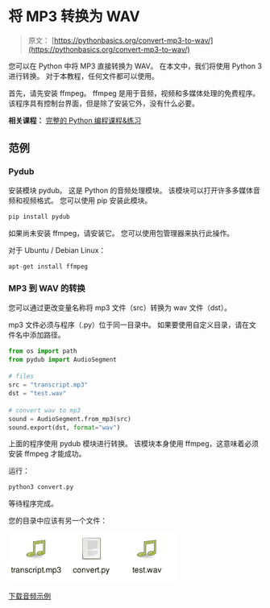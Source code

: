 # 将 MP3 转换为 WAV

> 原文： [https://pythonbasics.org/convert-mp3-to-wav/](https://pythonbasics.org/convert-mp3-to-wav/)

您可以在 Python 中将 MP3 直接转换为 WAV。 在本文中，我们将使用 Python 3 进行转换。 对于本教程，任何文件都可以使用。

首先，请先安装 ffmpeg。 ffmpeg 是用于音频，视频和多媒体处理的免费程序。 该程序具有控制台界面，但是除了安装它外，没有什么必要。

**相关课程：** [完整的 Python 编程课程&练习](https://gum.co/dcsp)

## 范例

### Pydub

安装模块 pydub。 这是 Python 的音频处理模块。 该模块可以打开许多多媒体音频和视频格式。 您可以使用 pip 安装此模块。

```py
pip install pydub

```

如果尚未安装 ffmpeg，请安装它。 您可以使用包管理器来执行此操作。

对于 Ubuntu / Debian Linux：

```py
apt-get install ffmpeg

```

### MP3 到 WAV 的转换

您可以通过更改变量名称将 mp3 文件（src）转换为 wav 文件（dst）。

mp3 文件必须与程序（.py）位于同一目录中。 如果要使用自定义目录，请在文件名中添加路径。

```py
from os import path
from pydub import AudioSegment

# files                                                                         
src = "transcript.mp3"
dst = "test.wav"

# convert wav to mp3                                                            
sound = AudioSegment.from_mp3(src)
sound.export(dst, format="wav")

```

上面的程序使用 pydub 模块进行转换。 该模块本身使用 ffmpeg，这意味着必须安装 ffmpeg 才能成功。

运行：

```py
python3 convert.py

```

等待程序完成。

您的目录中应该有另一个文件：

![convert mp3 to wav](img/65fc960355b27bb4127f86b0eb80b24e.jpg)

[下载音频示例](https://social.pythonbasics.org/download-audio-examples/)